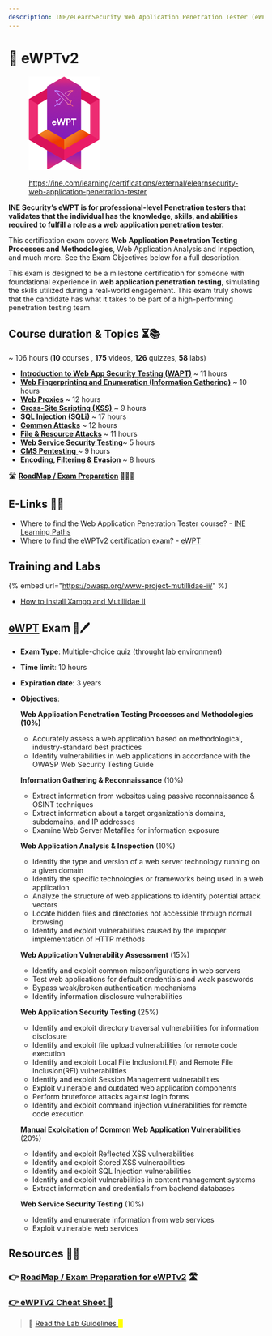 ```yaml
---
description: INE/eLearnSecurity Web Application Penetration Tester (eWPTv2) Notes
---
```


# 📝 eWPTv2

<div align="left">

<figure><img src=".gitbook/assets/image (7) (1).png" alt="" width="140"><figcaption><p><a href="https://ine.com/learning/certifications/external/elearnsecurity-web-application-penetration-tester">https://ine.com/learning/certifications/external/elearnsecurity-web-application-penetration-tester</a></p></figcaption></figure>

</div>

**INE Security’s eWPT is for professional-level Penetration testers that validates that the individual has the knowledge, skills, and abilities required to fulfill a role as a web application penetration tester.**

This certification exam covers **Web Application Penetration Testing Processes and Methodologies**, Web Application Analysis and Inspection, and much more. See the Exam Objectives below for a full description.

This exam is designed to be a milestone certification for someone with foundational experience in **web application penetration testing**, simulating the skills utilized during a real-world engagement. This exam truly shows that the candidate has what it takes to be part of a high-performing penetration testing team.

## Course duration & Topics ⏳📚 <a href="#course-duration-and-topics" id="course-duration-and-topics"></a>

\~ 106 hours (**10** courses , **175** videos, **126** quizzes, **58** labs)

* [**Introduction to Web App Security Testing (WAPT)**](readme/system-security/) \~ 11 hours
* [**Web Fingerprinting and Enumeration (Information Gathering)**](readme/network-security/) \~ 10 hours
* [**Web Proxies**](readme/powershell-for-pt/) \~ 12 hours
* [**Cross-Site Scripting (XSS)**](readme/system-security-1/) \~ 9 hours
* [**SQL Injection (SQLi)** ](readme/system-security-2/)\~ 17 hours
* [**Common Attacks**](readme/5.5-other-common-web-attacks/) \~ 12 hours
* [**File & Resource Attacks**](readme/system-security-3.md) \~ 11 hours
* [**Web Service Security Testing**](readme/system-security-4.md)\~ 5 hours
* [**CMS Pentesting** ](readme/system-security-5.md)\~ 9 hours
* [**Encoding, Filtering & Evasion**](readme/system-security-6.md) \~ 8 hours

🛣️ [**RoadMap / Exam Preparation**](roadmap-exam-preparation.md) 🧑🏻‍🏫

## E-Links 🔗📔 <a href="#useful-links" id="useful-links"></a>

* Where to find the Web Application Penetration Tester course? - [INE Learning Paths](https://my.ine.com/CyberSecurity/learning-paths/8c322180-1499-40c7-af8f-a877554fca3d/web-application-penetration-testing-professional-ewptv2)​
* Where to find the eWPTv2 certification exam? - [eWPT](https://security.ine.com/certifications/ewpt-certification/)​

## Training and Labs

{% embed url="https://owasp.org/www-project-mutillidae-ii/" %}

* [How to install Xampp and Mutillidae II ](https://subscription.packtpub.com/book/security/9781788624039/1/ch01lvl1sec04/installing-mutillidae-on-linux)

## ​[eWPT](https://security.ine.com/certifications/ewpt-certification/) Exam 📄🖊️ <a href="#ejpt-exam" id="ejpt-exam"></a>

* **Exam Type**: Multiple-choice quiz (throught lab environment)&#x20;
* **Time limit**: 10 hours
* **Expiration date**: 3 years
*   **Objectives**:

    **Web Application Penetration Testing Processes and Methodologies (10%)**

    * Accurately assess a web application based on methodological, industry-standard best practices
    * Identify vulnerabilities in web applications in accordance with the OWASP Web Security Testing Guide

    **Information Gathering & Reconnaissance** (10%)

    * Extract information from websites using passive reconnaissance & OSINT techniques
    * Extract information about a target organization’s domains, subdomains, and IP addresses
    * Examine Web Server Metafiles for information exposure

    **Web Application Analysis & Inspection** (10%)

    * Identify the type and version of a web server technology running on a given domain
    * Identify the specific technologies or frameworks being used in a web application
    * Analyze the structure of web applications to identify potential attack vectors&#x20;
    * Locate hidden files and directories not accessible through normal browsing&#x20;
    * Identify and exploit vulnerabilities caused by the improper implementation of HTTP methods

    **Web Application Vulnerability Assessment** (15%)

    * Identify and exploit common misconfigurations in web servers
    * Test web applications for default credentials and weak passwords
    * Bypass weak/broken authentication mechanisms
    * Identify information disclosure vulnerabilities

    **Web Application Security Testing** (25%)

    * Identify and exploit directory traversal vulnerabilities for information disclosure
    * Identify and exploit file upload vulnerabilities for remote code execution
    * Identify and exploit Local File Inclusion(LFI) and Remote File Inclusion(RFI) vulnerabilities
    * Identify and exploit Session Management vulnerabilities
    * Exploit vulnerable and outdated web application components
    * Perform bruteforce attacks against login forms
    * Identify and exploit command injection vulnerabilities for remote code execution

    **Manual Exploitation of Common Web Application Vulnerabilities** (20%)

    * Identify and exploit Reflected XSS vulnerabilities
    * Identify and exploit Stored XSS vulnerabilities
    * Identify and exploit SQL Injection vulnerabilities
    * Identify and exploit vulnerabilities in content management systems
    * Extract information and credentials from backend databases

    **Web Service Security Testing** (10%)

    * Identify and enumerate information from web services
    * Exploit vulnerable web services

## Resources 📑📘

### 👉 [RoadMap / Exam Preparation for eWPTv2](roadmap-exam-preparation.md) 🛣️

### [👉 eWPTv2 Cheat Sheet 📔](ewpt-cheat-sheet.md)

> 📖 [Read the Lab Guidelines ](https://drive.google.com/file/d/1eSnfhypqA67dYyCU5wzquCjF3ymlqjm6/view)<mark style="color:yellow;">📖</mark>
